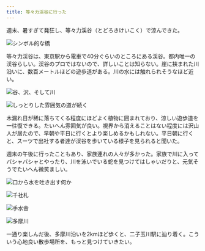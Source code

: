 ```yaml
---
title: 等々力渓谷に行った
---
```

週末、暑すぎて発狂し、等々力渓谷（とどろきけいこく）で涼んできた。

![](https://lh3.googleusercontent.com/54LbKKTW2eGPKfEf2Omn9jsDr1MSecJMU4LRzlEFwuuP9HFgCOUhrO8Ki4grtMxeo6fElCDpE14-ILsf5mJzYFqgSzzqg1d9ZIx2SlWg-3SGKlmb7l8RhJE7-TfWO27Yo6ui4yYmjcP6aUSzZnE "シンボル的な橋")

等々力渓谷は、東京駅から電車で40分ぐらいのところにある渓谷。都内唯一の渓谷らしい。渓谷のプロではないので、詳しいことは知らない。崖に挟まれた川沿いに、数百メートルほどの遊歩道がある。川の水には触れられそうなほど近い。

![](https://lh5.googleusercontent.com/IQYBy-PY16JWFUyGxLz-uB5YzbUxLVph4gNA5VVx47DVvTnGFs7Jn42sr-YC-RUeLIdRUcDIO2oRemJPYFskSfZdBgzIQWBvrMDsZzk-WjAkZ6LSQIDqNqO_zbRp17cc39FBcNZ3nPgNtDEb8Yc "谷、沢、そして川")

![](https://lh6.googleusercontent.com/0bd_X89sMxRiHgH8EUT_DL1oajNsmoRVAb52Lc4FHiUaLdh_xRzMbVi-I6BbQhXny4DEYgruID1If1KDbMv_1z_XS0lsq49efffctwVvtZrJ1Snc4vyZ4yUCD8LcZdBK1_XzzJjiVbAVyR5hxa0 "しっとりした雰囲気の道が続く")

木漏れ日が稀に落ちてくる程度にほどよく植物に囲まれており、涼しい遊歩道を一往復できる。たいへん雰囲気が良い。視界から消えることはない程度には沢山人が居たので、早朝や平日に行くとより楽しめるかもしれない。平日朝に行くと、スーツで出社する者達が渓谷を歩いている様子を見られると聞いた。

週末の午後に行ったこともあり、家族連れの人々が多かった。家族で川に入ってバシャバシャとやったり、川を泳いでいる蛇を見つけてはしゃいだりと、元気そうでたいへん微笑ましい。

![](https://lh3.googleusercontent.com/xwgyvGN_BsRH0WNlK9SMADu0cvA166-THyqzgXSQ9SrVNfWeqPWPnj4fNLEhN1WvNux14-mh8QQmkvRFnWiYlso9qvKmxDj8GLbUMmeFiSMp5GU8i2G5PBP-QRltXMLyONp4qLuDfTd1VB4K0Zc "口から水を吐き出す何か")

![](https://lh4.googleusercontent.com/u7GWyZ6-Td4XKb1dKDxc0eL6tFyegij6uiZEhbtYpIBd-QnppouqNBLD2SHwdXwUzdS1mHca7ncz1DoCAyeY5p-3EAvMMf1YY0Dl4bhBvkAzyUpUXHuuTjd_OW6r_xB9XWT6iDCwmgfKIGOuXcE "千社札")

![](https://lh4.googleusercontent.com/UW_ulBC9ZZ1NN3cd-M_t3AIqsy2pJnYa208XO_cE6LaG01Q6AW1VquoNa6P1mEukJDJiJ-nipwkaHY-FToYtgUfD0hJRRQ9QcBEmAQsi20_T-mHI-7LDrgSC8zAhQjjY0sT1qHaKc0LydNbxMko "手水舎")

![](https://lh4.googleusercontent.com/Qppfz5An7ZeG3o6LZBvrphq9_-dwxOeGfhiMI8ThWynPjrkOCH9PEXdpwcX0wJ3mC6IgyHOca_RvGvQDB84m7KHSGj1NKZ_Z4MOgcfNTbK6Gu2VNhkxg4HuyAR1epLvTax1DyO2MVVIC9TT9F-Q "多摩川")

一通り楽しんだ後、多摩川沿いを2kmほど歩くと、二子玉川駅に辿り着く。こういう心地良い散歩場所を、もっと見つけていきたい。
